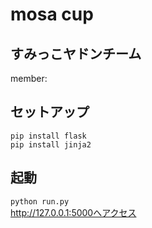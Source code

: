 # mosa cup
## すみっこヤドンチーム
member: 
## セットアップ  

```
pip install flask
pip install jinja2
```

## 起動  
`python run.py`  
http://127.0.0.1:5000へアクセス  
